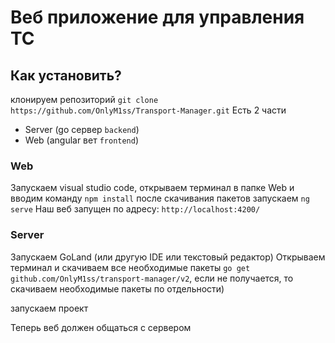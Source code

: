 # Веб приложение для управления ТС 
## Как установить?
клонируем репозиторий `git clone https://github.com/OnlyM1ss/Transport-Manager.git`
Есть 2 части 
- Server (go сервер `backend`)
- Web (angular вет `frontend`)
### Web
Запускаем visual studio code, открываем терминал в папке Web и вводим команду `npm install` 
после скачивания пакетов запускаем `ng serve`
Наш веб запущен по адресу: `http://localhost:4200/`
### Server
Запускаем GoLand (или другую IDE или текстовый редактор)
Открываем терминал и скачиваем все необходимые пакеты `go get github.com/OnlyM1ss/transport-manager/v2`, если не получается, то скачиваем необходимые пакеты по отдельности) 

запускаем проект 

Теперь веб должен общаться с сервером
